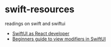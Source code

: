# swift-resources
readings on swift and swiftui

- [SwiftUI as React developer](https://blog.maximeheckel.com/posts/swiftui-as-react-developer/)
- [Beginners guide to view modifiers in SwiftUI](https://www.calincrist.com/blog/2020-05-02-beginners-guide-to-view-modifiers-swiftui/)
